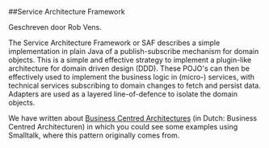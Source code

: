 ##Service Architecture Framework

Geschreven door Rob Vens.

The Service Architecture Framework or SAF describes a simple implementation in plain Java of a publish-subscribe mechanism for domain objects. This is a simple and effective strategy to implement a plugin-like architecture for domain driven design (DDD). These POJO's can then be effectively used to implement the business logic in (micro-) services, with technical services subscribing to domain changes to fetch and persist data. Adapters are used as a layered line-of-defence to isolate the domain objects.

We have written about [Business Centred Architectures](http://www.robvens.com/business-centred-architecturen-i/) (in Dutch: Business Centred Architecturen) in which you could see some examples using Smalltalk, where this pattern originally comes from.
